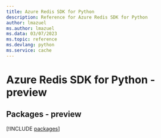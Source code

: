 ```yaml
---
title: Azure Redis SDK for Python
description: Reference for Azure Redis SDK for Python
author: lmazuel
ms.author: lmazuel
ms.data: 03/07/2023
ms.topic: reference
ms.devlang: python
ms.service: cache
---
```

# Azure Redis SDK for Python - preview
## Packages - preview
[!INCLUDE [packages](redis-index.md)]